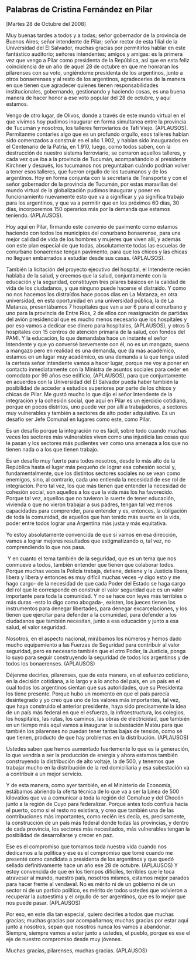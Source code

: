 Palabras de Cristina Fernández en Pilar
---------------------------------------

[Martes 28 de Octubre del 2008]

Muy buenas tardes a todos y a todas; señor gobernador de la provincia de
Buenos Aires; señor intendente de Pilar; señor rector de esta filial de
la Universidad del El Salvador, muchas gracias por permitirlos hablar en
este fantástico auditorio; señores intendentes; amigos y amigas: es la
primera vez que vengo a Pilar como presidenta de la República, así que
en esta feliz coincidencia de un año de aquel 28 de octubre en que me
honraran los pilarenses con su voto, ungiéndome presidenta de los
argentinos, junto a otros bonaerenses y al resto de los argentinos,
agradecerles de la manera en que tienen que agradecer quienes tienen
responsabilidades institucionales, gobernando, gestionando y haciendo
cosas, es una buena manera de hacer honor a ese voto popular del 28 de
octubre, y aquí estamos.

Vengo de otro lugar, de Olivos, donde a través de este mundo virtual en
el que vivimos hoy pudimos inaugurar en forma simultanea entre la
provincia de Tucumán y nosotros, los talleres ferroviarios de Tafí
Viejo. (APLAUSOS). Permítanme contarles algo que es un profundo orgullo,
esos talleres habían sido comenzados a construir en el año 1.902, y
habían sido inaugurados en el Centenario de la Patria, en 1.910, luego,
como todos saben, con la destrucción de nuestro sistema ferroviario, se
cerraron aquellos talleres, y cada vez que iba a la provincia de
Tucumán, acompañándolo al presidente Kirchner y después, los tucumanos
nos preguntaban cuándo podrían volver a tener esos talleres, que fueron
orgullo de los tucumanos y de los argentinos. Hoy en forma conjunta con
la secretaría de Transporte y con el señor gobernador de la provincia de
Tucumán, por estas maravillas del mundo virtual de la globalización
pudimos inaugurar y poner en funcionamiento nuevamente esto que va a
significar y ya significa trabajo para los argentinos, y que va a
permitir que en los próximos 60 días, 30 días, incorporemos 150
operarios más por la demanda que estamos teniendo. (APLAUSOS).

Hoy aquí en Pilar, firmando este convenio de pavimento como estamos
haciendo con todos los municipios del conurbano bonaerense, para una
mejor calidad de vida de los hombres y mujeres que viven allí, y además
con este plan especial de que todas, absolutamente todas las escuelas de
conurbano bonaerense tengan pavimento, para que los chicos y las chicas
no lleguen embarrados a estudiar desde sus casas. (APLAUSOS).

También la licitación del proyecto ejecutivo del hospital, el Intendente
recién hablaba de la salud, y creemos que la salud, conjuntamente con la
educación y la seguridad, constituyen tres pilares básicos en la calidad
de vida de los ciudadanos, y que ninguno puede hacerse el distraído. Y
como no nos hacemos los distraídos hace pocos días en La Matanza, en
otra universidad, en esta oportunidad en una universidad pública, la de
La Matanza, presentábamos 7 hospitales que van a ser 6 para el conurbano
y uno para la provincia de Entre Ríos, 2 de ellos con reasignación de
partidas del avión presidencial que es mucho menos necesario que los
hospitales y por eso vamos a dedicar ese dinero para hospitales,
(APLAUSOS), y otros 5 hospitales con 15 centros de atención primaria de
la salud, con fondos del PAMI. Y la educación, lo que demandaba hace un
instante el señor Intendente y que yo conversé brevemente con él, no es
un mangazo, suena a mangazo pero en realidad es una demanda, que da más
académico, estamos en un lugar muy académico, es una demanda a la que
tenga usted la certeza señor Intendente vamos a hacer lugar, porque me
voy a poner en contacto inmediatamente con la Ministra de asuntos
sociales para ceder en comodato por 99 años ese edificio, (APLAUSOS),
para que conjuntamente en acuerdos con la Universidad del El Salvador
pueda haber también la posibilidad de acceder a estudios superiores por
parte de los chicos y chicas de Pilar. Me gustó mucho lo que dijo el
señor Intendente de la integración y la cohesión social, que aquí en
Pilar es un ejercicio cotidiano, porque en pocos distritos, uno puede
ver por allí a trabajadores, a sectores muy vulnerables y también a
sectores de alto poder adquisitivo. Es un desafío ser Jefe Comunal en
lugares como este, como Pilar.

Es un desafío porque la integración no es fácil, sobre todo cuando
muchas veces los sectores más vulnerables viven como una injusticia las
cosas que le pasan y los sectores más pudientes ven como una amenaza a
los que no tienen nada o a los que tienen trabajo.

Es un desafío muy fuerte para todos nosotros, desde lo más alto de la
República hasta el lugar más pequeño de lograr esa cohesión social y,
fundamentalmente, que los distintos sectores sociales no se vean como
enemigos, sino, al contrario, cada uno entienda la necesidad de ese rol
de integración. Pero tal vez, los que más tienen que entender la
necesidad de cohesión social, son aquellos a los que la vida más los ha
favorecido. Porque tal vez, aquellos que no tuvieron la suerte de tener
educación, vivienda o que no vieron trabajar a sus padres, tengan tal
vez menos capacidades para comprender, para entender y es, entonces, la
obligación de toda la comunidad, de aquellos que han tenido más suerte
en la vida, poder entre todos lograr una Argentina más justa y más
equitativa.

Yo estoy absolutamente convencida de que si vamos en esa dirección,
vamos a lograr mejores resultados que estigmatizando o, tal vez, no
comprendiendo lo que nos pasa.

 Y en cuanto el tema también de la seguridad, que es un tema que nos
conmueve a todos, también entender que tienen que colaborar todos.
Porque muchas veces la Policía trabaja, detiene, detiene y la Justicia
libera, libera y libera y entonces es muy difícil muchas veces -y digo
esto y me hago cargo- de la necesidad de que cada Poder del Estado se
haga cargo del rol que le corresponde en construir el valor seguridad
que es un valor importante para toda la comunidad. Y no se hace con
leyes más terribles o más duras -esto lo digo como abogada-, existen,
los jueces tienen los instrumentos para denegar libertades, para denegar
excarcelaciones, y los tienen que ejercitar para defender a la
comunidad, para defender a los ciudadanos que también necesitan, junto a
esa educación y junto a esa salud, el valor seguridad.

Nosotros, en el aspecto nacional, mirábamos los números y hemos dado
mucho equipamiento a las Fuerzas de Seguridad para contribuir al valor
seguridad, pero es necesario también que el otro Poder, la Justicia,
ponga lo suyo para seguir construyendo la seguridad de todos los
argentinos y de todos los bonaerenses. (APLAUSOS)

Déjenme decirles, pilarenses, que de esta manera, en el esfuerzo
cotidiano, en la decisión cotidiana, a lo largo y a lo ancho del país,
en un país en el cual todos los argentinos sientan que sus autoridades,
que su Presidenta los tiene presente. Porque hubo un momento en que el
país parecía desintegrado y yo creo que uno de los valores más
importantes, tal vez, que haya construido el anterior presidente, haya
sido precisamente la idea de un país más federal en que el esfuerzo, la
infraestructura, los colegios, los hospitales, las rutas, los caminos,
las obras de electricidad, que también en un tiempo más aquí vamos a
inaugurar la subestación Matéu para que también los pilarenses no puedan
tener tantas bajas de tensión, como sé que tienen, producto de que hay
problemas en la distribución. (APLAUSOS)

Ustedes saben que hemos aumentado fuertemente lo que es la generación,
lo que vendría a ser la producción de energía y ahora estamos también
construyendo la distribución de alto voltaje, la de 500, y tenemos que
trabajar mucho en la distribución de la red domiciliaria y esa
subestación va a contribuir a un mejor servicio.

Y de esta manera, como ayer también, en el Ministerio de Economía,
estábamos abriendo la oferta técnica de lo que va a ser la Línea de 500
kilovatios que va a comunicar a toda la región del Comahue y del Chocón
junto a la región de Cuyo para federalizar. Porque antes todo confluía
hacia el puerto, como si el resto no existiera, y creo que también una
de las contribuciones más importantes, como recién les decía, es,
precisamente, la construcción de un país más federal donde todas las
provincias, y dentro de cada provincia, los sectores más necesitados,
más vulnerables tengan la posibilidad de desarrollarse y crecer en paz.

Ese es el compromiso que tomamos toda nuestra vida cuando nos dedicamos
a la política y ese es el compromiso que tomé cuando me presenté como
candidata a presidenta de los argentinos y que quedó sellado
definitivamente hace un año ese 28 de octubre. (APLAUSOS) Y estoy
convencida de que en los tiempos difíciles, terribles que le toca
atravesar al mundo, nuestro país, nosotros mismos, estamos mejor parados
para hacer frente al vendaval. No es mérito ni de un gobierno ni de un
sector ni de un partido político, es mérito de todos ustedes que
volvieron a recuperar la autoestima y el orgullo de ser argentinos, que
es lo mejor que nos puede pasar. (APLAUSOS)

Por eso, en este día tan especial, quiero decirles a todos que muchas
gracias; muchas gracias por acompañarnos; muchas gracias por estar aquí
junto a nosotros, sepan que nosotros nunca los vamos a abandonar.
Siempre, siempre vamos a estar junto a ustedes, el pueblo, porque es ese
el eje de nuestro compromiso desde muy jóvenes.

Muchas gracias, pilarenses, muchas gracias. (APLAUSOS)   

 
